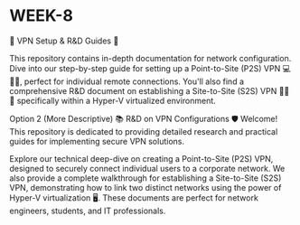 # WEEK-8    
🔬 VPN Setup & R&D Guides 🔐

This repository contains in-depth documentation for network configuration. Dive into our step-by-step guide for setting up a Point-to-Site (P2S) VPN 💻🔗🌐, perfect for individual remote connections. You'll also find a comprehensive R&D document on establishing a Site-to-Site (S2S) VPN 🏢🔗🏢 specifically within a Hyper-V virtualized environment.

Option 2 (More Descriptive)
📚 R&D on VPN Configurations 🛡️
Welcome! This repository is dedicated to providing detailed research and practical guides for implementing secure VPN solutions.

Explore our technical deep-dive on creating a Point-to-Site (P2S) VPN, designed to securely connect individual users to a corporate network. We also provide a complete walkthrough for establishing a Site-to-Site (S2S) VPN, demonstrating how to link two distinct networks using the power of Hyper-V virtualization 🖥️. These documents are perfect for network engineers, students, and IT professionals.
